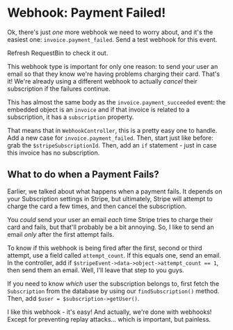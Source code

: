 # Webhook: Payment Failed!

Ok, there's just *one* more webhook we need to worry about, and it's the easiest
one: `invoice.payment_failed`. Send a test webhook for this event.

Refresh RequestBin to check it out.

This webhook type is important for only one reason: to send your user an email so
that they know we're having problems charging their card. That's it! We're already
using a different webhook to actually *cancel* their subscription if the failures
continue.

This has almost the same body as the `invoice.payment_succeeded` event: the embedded
object is an `invoice` and if that invoice is related to a subscription, it has a
`subscription` property.

That means that in `WebhookController`, this is a pretty easy one to handle. Add
a new case for `invoice.payment_failed`. Then, start just like before: grab the
`$stripeSubscriptionId`. Then, add an `if` statement - just in case this invoice
has no subscription.

## What to do when a Payment Fails?

Earlier, we talked about what happens when a payment fails. It depends on your
Subscription settings in Stripe, but ultimately, Stripe will attempt to charge the
card a few times, and then cancel the subscription.

You *could* send your user an email *each* time Stripe tries to charge their card
and fails, but that'll probably be a bit annoying. So, I like to send an email *only*
after the first attempt fails.

To know if this webhook is being fired after the first, second or third attempt,
use a field called `attempt_count`. If this equals one, send an email. In the
controller, add if `$stripeEvent->data->object->attempt_count == 1`, then send them
an email. Well, I'll leave that step to you guys.

If you need to know *which* user the subscription belongs to, first fetch the
`Subscription` from the database by using our `findSubscription()` method. Then,
add `$user = $subscription->getUser()`.

I like this webhook - it's easy! And actually, we're done with webhooks! Except
for preventing replay attacks... which is important, but painless.
